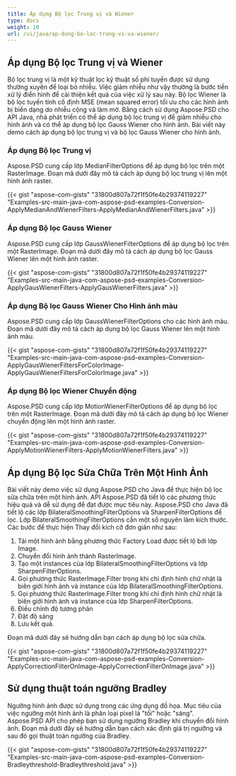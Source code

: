 ```yaml
---
title: Áp dụng Bộ lọc Trung vị và Wiener
type: docs
weight: 10
url: /vi/java/ap-dung-bo-loc-trung-vi-va-wiener/
---
```


## **Áp dụng Bộ lọc Trung vị và Wiener**
Bộ lọc trung vị là một kỹ thuật lọc kỹ thuật số phi tuyến được sử dụng thường xuyên để loại bỏ nhiễu. Việc giảm nhiễu như vậy thường là bước tiền xử lý điển hình để cải thiện kết quả của việc xử lý sau này. Bộ lọc Wiener là bộ lọc tuyến tính cố định MSE (mean squared error) tối ưu cho các hình ảnh bị biến dạng do nhiễu cộng và làm mờ. Bằng cách sử dụng Aspose.PSD cho API Java, nhà phát triển có thể áp dụng bộ lọc trung vị để giảm nhiễu cho hình ảnh và có thể áp dụng bộ lọc Gauss Wiener cho hình ảnh. Bài viết này demo cách áp dụng bộ lọc trung vị và bộ lọc Gauss Wiener cho hình ảnh.

### **Áp dụng Bộ lọc Trung vị**
Aspose.PSD cung cấp lớp MedianFilterOptions để áp dụng bộ lọc trên một RasterImage. Đoạn mã dưới đây mô tả cách áp dụng bộ lọc trung vị lên một hình ảnh raster.

{{< gist "aspose-com-gists" "31800d807a72f1f50fe4b29374119227" "Examples-src-main-java-com-aspose-psd-examples-Conversion-ApplyMedianAndWienerFilters-ApplyMedianAndWienerFilters.java" >}}

### **Áp dụng Bộ lọc Gauss Wiener**
Aspose.PSD cung cấp lớp GaussWienerFilterOptions để áp dụng bộ lọc trên một RasterImage. Đoạn mã dưới đây mô tả cách áp dụng bộ lọc Gauss Wiener lên một hình ảnh raster.

{{< gist "aspose-com-gists" "31800d807a72f1f50fe4b29374119227" "Examples-src-main-java-com-aspose-psd-examples-Conversion-ApplyGausWienerFilters-ApplyGausWienerFilters.java" >}}

### **Áp dụng Bộ lọc Gauss Wiener Cho Hình ảnh màu**
Aspose.PSD cung cấp lớp GaussWienerFilterOptions cho các hình ảnh màu. Đoạn mã dưới đây mô tả cách áp dụng bộ lọc Gauss Wiener lên một hình ảnh màu.

{{< gist "aspose-com-gists" "31800d807a72f1f50fe4b29374119227" "Examples-src-main-java-com-aspose-psd-examples-Conversion-ApplyGausWienerFiltersForColorImage-ApplyGausWienerFiltersForColorImage.java" >}}

### **Áp dụng Bộ lọc Wiener Chuyển động**
Aspose.PSD cung cấp lớp MotionWienerFilterOptions để áp dụng bộ lọc trên một RasterImage. Đoạn mã dưới đây mô tả cách áp dụng bộ lọc Wiener chuyển động lên một hình ảnh raster.

{{< gist "aspose-com-gists" "31800d807a72f1f50fe4b29374119227" "Examples-src-main-java-com-aspose-psd-examples-Conversion-ApplyMotionWienerFilters-ApplyMotionWienerFilters.java" >}}

## **Áp dụng Bộ lọc Sửa Chữa Trên Một Hình Ảnh**
Bài viết này demo việc sử dụng Aspose.PSD cho Java để thực hiện bộ lọc sửa chữa trên một hình ảnh. API Aspose.PSD đã tiết lộ các phương thức hiệu quả và dễ sử dụng để đạt được mục tiêu này. Aspose.PSD cho Java đã tiết lộ các lớp BilateralSmoothingFilterOptions và SharpenFilterOptions để lọc. Lớp BilateralSmoothingFilterOptions cần một số nguyên làm kích thước. Các bước để thực hiện Thay đổi kích cỡ đơn giản như sau:

1. Tải một hình ảnh bằng phương thức Factory Load được tiết lộ bởi lớp Image.
2. Chuyển đổi hình ảnh thành RasterImage.
3. Tạo một instances của lớp BilateralSmoothingFilterOptions và lớp SharpenFilterOptions.
4. Gọi phương thức RasterImage.Filter trong khi chỉ định hình chữ nhật là biên giới hình ảnh và instance của lớp BilateralSmoothingFilterOptions.
5. Gọi phương thức RasterImage.Filter trong khi chỉ định hình chữ nhật là biên giới hình ảnh và instance của lớp SharpenFilterOptions.
6. Điều chỉnh độ tương phản
7. Đặt độ sáng
8. Lưu kết quả.

Đoạn mã dưới đây sẽ hướng dẫn bạn cách áp dụng bộ lọc sửa chữa.

{{< gist "aspose-com-gists" "31800d807a72f1f50fe4b29374119227" "Examples-src-main-java-com-aspose-psd-examples-Conversion-ApplyCorrectionFilterOnImage-ApplyCorrectionFilterOnImage.java" >}}

## **Sử dụng thuật toán ngưỡng Bradley**
Ngưỡng hình ảnh được sử dụng trong các ứng dụng đồ họa. Mục tiêu của việc ngưỡng một hình ảnh là phân loại pixel là "tối" hoặc "sáng". Aspose.PSD API cho phép bạn sử dụng ngưỡng Bradley khi chuyển đổi hình ảnh. Đoạn mã dưới đây sẽ hướng dẫn bạn cách xác định giá trị ngưỡng và sau đó gọi thuật toán ngưỡng của Bradley.

{{< gist "aspose-com-gists" "31800d807a72f1f50fe4b29374119227" "Examples-src-main-java-com-aspose-psd-examples-Conversion-Bradleythreshold-Bradleythreshold.java" >}}
